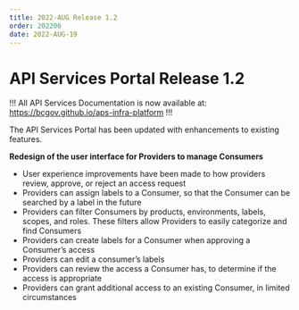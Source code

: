 ```yaml
---
title: 2022-AUG Release 1.2
order: 202206
date: 2022-AUG-19
---
```


# API Services Portal Release 1.2

!!!
All API Services Documentation is now available at: https://bcgov.github.io/aps-infra-platform
!!!

The API Services Portal has been updated with enhancements to existing features.

**Redesign of the user interface for Providers to manage Consumers**

- User experience improvements have been made to how providers review, approve, or reject an access request 
- Providers can assign labels to a Consumer, so that the Consumer can be searched by a label in the future 
- Providers can filter Consumers by products, environments, labels, scopes, and roles. These filters allow Providers to easily categorize and find Consumers 
- Providers can create labels for a Consumer when approving a Consumer’s access 
- Providers can edit a consumer’s labels 
- Providers can review the access a Consumer has, to determine if the access is appropriate 
- Providers can grant additional access to an existing Consumer, in limited circumstances
